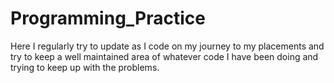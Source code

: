 # Programming_Practice
Here I regularly try to update as I code on my journey to my placements and try to keep a well maintained area of whatever code I have been doing and trying to keep up with the problems.
